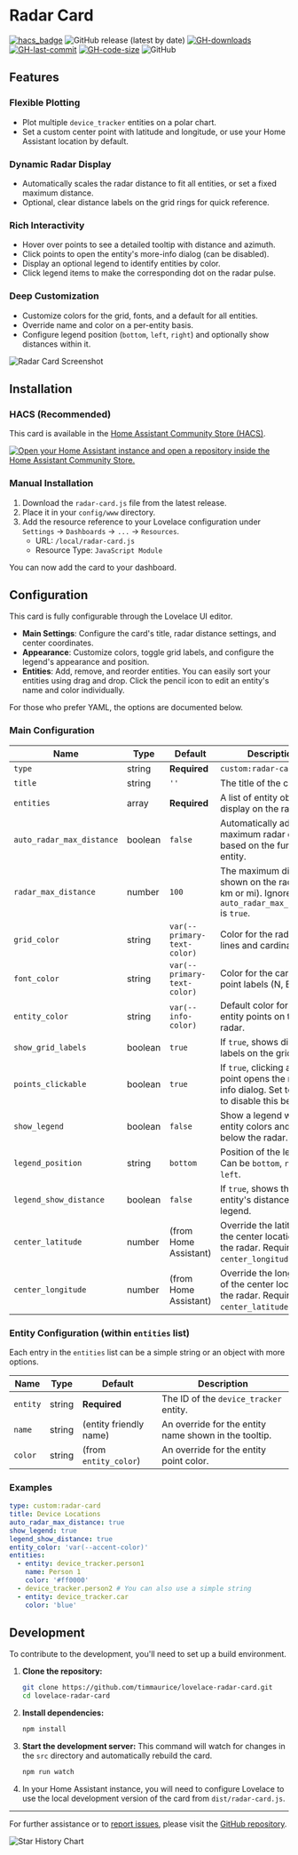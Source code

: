 # Radar Card

[![hacs_badge](https://img.shields.io/badge/HACS-Custom-41BDF5.svg?style=flat-square)](https://github.com/hacs/integration)
![GitHub release (latest by date)](https://img.shields.io/github/v/release/timmaurice/lovelace-radar-card?style=flat-square)
[![GH-downloads](https://img.shields.io/github/downloads/timmaurice/lovelace-radar-card/total?style=flat-square)](https://github.com/timmaurice/lovelace-radar-card/releases)
[![GH-last-commit](https://img.shields.io/github/last-commit/timmaurice/lovelace-radar-card.svg?style=flat-square)](https://github.com/timmaurice/lovelace-radar-card/commits/master)
[![GH-code-size](https://img.shields.io/github/languages/code-size/timmaurice/lovelace-radar-card.svg?color=red&style=flat-square)](https://github.com/timmaurice/lovelace-radar-card)
![GitHub](https://img.shields.io/github/license/timmaurice/lovelace-radar-card?style=flat-square)

## Features

### Flexible Plotting

- Plot multiple `device_tracker` entities on a polar chart.
- Set a custom center point with latitude and longitude, or use your Home Assistant location by default.

### Dynamic Radar Display

- Automatically scales the radar distance to fit all entities, or set a fixed maximum distance.
- Optional, clear distance labels on the grid rings for quick reference.

### Rich Interactivity

- Hover over points to see a detailed tooltip with distance and azimuth.
- Click points to open the entity's more-info dialog (can be disabled).
- Display an optional legend to identify entities by color.
- Click legend items to make the corresponding dot on the radar pulse.

### Deep Customization

- Customize colors for the grid, fonts, and a default for all entities.
- Override name and color on a per-entity basis.
- Configure legend position (`bottom`, `left`, `right`) and optionally show distances within it.

![Radar Card Screenshot](https://raw.githubusercontent.com/timmaurice/lovelace-radar-card/main/screenshot.png)

## Installation

### HACS (Recommended)

This card is available in the [Home Assistant Community Store (HACS)](https://hacs.xyz/).

<a href="https://my.home-assistant.io/redirect/hacs_repository/?owner=timmaurice&repository=lovelace-radar-card&category=plugin" target="_blank" rel="noreferrer noopener"><img src="https://my.home-assistant.io/badges/hacs_repository.svg" alt="Open your Home Assistant instance and open a repository inside the Home Assistant Community Store." /></a>

### Manual Installation

1.  Download the `radar-card.js` file from the latest release.
2.  Place it in your `config/www` directory.
3.  Add the resource reference to your Lovelace configuration under `Settings` -> `Dashboards` -> `...` -> `Resources`.
    - URL: `/local/radar-card.js`
    - Resource Type: `JavaScript Module`

You can now add the card to your dashboard.

## Configuration

This card is fully configurable through the Lovelace UI editor.

- **Main Settings**: Configure the card's title, radar distance settings, and center coordinates.
- **Appearance**: Customize colors, toggle grid labels, and configure the legend's appearance and position.
- **Entities**: Add, remove, and reorder entities. You can easily sort your entities using drag and drop. Click the pencil icon to edit an entity's name and color individually.

For those who prefer YAML, the options are documented below.

### Main Configuration

| Name                      | Type    | Default                     | Description                                                                                              |
| ------------------------- | ------- | --------------------------- | -------------------------------------------------------------------------------------------------------- |
| `type`                    | string  | **Required**                | `custom:radar-card`                                                                                      |
| `title`                   | string  | `''`                        | The title of the card.                                                                                   |
| `entities`                | array   | **Required**                | A list of entity objects to display on the radar.                                                        |
| `auto_radar_max_distance` | boolean | `false`                     | Automatically adjust the maximum radar distance based on the furthest entity.                            |
| `radar_max_distance`      | number  | `100`                       | The maximum distance shown on the radar (in km or mi). Ignored if `auto_radar_max_distance` is `true`.   |
| `grid_color`              | string  | `var(--primary-text-color)` | Color for the radar grid lines and cardinal points.                                                      |
| `font_color`              | string  | `var(--primary-text-color)` | Color for the cardinal point labels (N, E, S, W).                                                        |
| `entity_color`            | string  | `var(--info-color)`         | Default color for the entity points on the radar.                                                        |
| `show_grid_labels`        | boolean | `true`                      | If `true`, shows distance labels on the grid circles.                                                    |
| `points_clickable`        | boolean | `true`                      | If `true`, clicking an entity point opens the more-info dialog. Set to `false` to disable this behavior. |
| `show_legend`             | boolean | `false`                     | Show a legend with entity colors and names below the radar.                                              |
| `legend_position`         | string  | `bottom`                    | Position of the legend. Can be `bottom`, `right`, or `left`.                                             |
| `legend_show_distance`    | boolean | `false`                     | If `true`, shows the entity's distance in the legend.                                                    |
| `center_latitude`         | number  | (from Home Assistant)       | Override the latitude of the center location of the radar. Requires `center_longitude`.                  |
| `center_longitude`        | number  | (from Home Assistant)       | Override the longitude of the center location of the radar. Requires `center_latitude`.                  |

### Entity Configuration (within `entities` list)

Each entry in the `entities` list can be a simple string or an object with more options.

| Name     | Type   | Default                | Description                                           |
| -------- | ------ | ---------------------- | ----------------------------------------------------- |
| `entity` | string | **Required**           | The ID of the `device_tracker` entity.                |
| `name`   | string | (entity friendly name) | An override for the entity name shown in the tooltip. |
| `color`  | string | (from `entity_color`)  | An override for the entity point color.               |

### Examples

```yaml
type: custom:radar-card
title: Device Locations
auto_radar_max_distance: true
show_legend: true
legend_show_distance: true
entity_color: 'var(--accent-color)'
entities:
  - entity: device_tracker.person1
    name: Person 1
    color: '#ff0000'
  - device_tracker.person2 # You can also use a simple string
  - entity: device_tracker.car
    color: 'blue'
```

## Development

To contribute to the development, you'll need to set up a build environment.

1.  **Clone the repository:**

    ```bash
    git clone https://github.com/timmaurice/lovelace-radar-card.git
    cd lovelace-radar-card
    ```

2.  **Install dependencies:**

    ```bash
    npm install
    ```

3.  **Start the development server:**
    This command will watch for changes in the `src` directory and automatically rebuild the card.

    ```bash
    npm run watch
    ```

4.  In your Home Assistant instance, you will need to configure Lovelace to use the local development version of the card from `dist/radar-card.js`.

---

For further assistance or to [report issues](https://github.com/timmaurice/lovelace-radar-card/issues), please visit the [GitHub repository](https://github.com/timmaurice/lovelace-radar-card).

![Star History Chart](https://api.star-history.com/svg?repos=timmaurice/lovelace-radar-card&type=Date)

